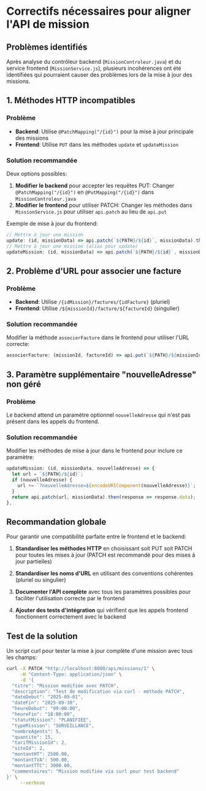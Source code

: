 # Correctifs nécessaires pour aligner l'API de mission

## Problèmes identifiés

Après analyse du contrôleur backend (`MissionControleur.java`) et du service frontend (`MissionService.js`), plusieurs incohérences ont été identifiées qui pourraient causer des problèmes lors de la mise à jour des missions.

## 1. Méthodes HTTP incompatibles

### Problème
- **Backend**: Utilise `@PatchMapping("/{id}")` pour la mise à jour principale des missions
- **Frontend**: Utilise `PUT` dans les méthodes `update` et `updateMission`

### Solution recommandée
Deux options possibles:
1. **Modifier le backend** pour accepter les requêtes PUT: Changer `@PatchMapping("/{id}")` en `@PutMapping("/{id}")` dans `MissionControleur.java`
2. **Modifier le frontend** pour utiliser PATCH: Changer les méthodes dans `MissionService.js` pour utiliser `api.patch` au lieu de `api.put`

Exemple de mise à jour du frontend:
```javascript
// Mettre à jour une mission
update: (id, missionData) => api.patch(`${PATH}/${id}`, missionData).then(response => response.data),
// Mettre à jour une mission (alias pour update)
updateMission: (id, missionData) => api.patch(`${PATH}/${id}`, missionData).then(response => response.data),
```

## 2. Problème d'URL pour associer une facture

### Problème
- **Backend**: Utilise `/{idMission}/factures/{idFacture}` (pluriel)
- **Frontend**: Utilise `/${missionId}/facture/${factureId}` (singulier)

### Solution recommandée
Modifier la méthode `associerFacture` dans le frontend pour utiliser l'URL correcte:

```javascript
associerFacture: (missionId, factureId) => api.put(`${PATH}/${missionId}/factures/${factureId}`).then(response => response.data),
```

## 3. Paramètre supplémentaire "nouvelleAdresse" non géré

### Problème
Le backend attend un paramètre optionnel `nouvelleAdresse` qui n'est pas présent dans les appels du frontend.

### Solution recommandée
Modifier les méthodes de mise à jour dans le frontend pour inclure ce paramètre:

```javascript
updateMission: (id, missionData, nouvelleAdresse) => {
  let url = `${PATH}/${id}`;
  if (nouvelleAdresse) {
    url += `?nouvelleAdresse=${encodeURIComponent(nouvelleAdresse)}`;
  }
  return api.patch(url, missionData).then(response => response.data);
},
```

## Recommandation globale

Pour garantir une compatibilité parfaite entre le frontend et le backend:

1. **Standardiser les méthodes HTTP** en choisissant soit PUT soit PATCH pour toutes les mises à jour (PATCH est recommandé pour des mises à jour partielles)

2. **Standardiser les noms d'URL** en utilisant des conventions cohérentes (pluriel ou singulier)

3. **Documenter l'API complète** avec tous les paramètres possibles pour faciliter l'utilisation correcte par le frontend

4. **Ajouter des tests d'intégration** qui vérifient que les appels frontend fonctionnent correctement avec le backend

## Test de la solution

Un script curl pour tester la mise à jour complète d'une mission avec tous les champs:

```bash
curl -X PATCH "http://localhost:8080/api/missions/1" \
     -H "Content-Type: application/json" \
     -d '{
  "titre": "Mission modifiée avec PATCH",
  "description": "Test de modification via curl - méthode PATCH",
  "dateDebut": "2025-09-01",
  "dateFin": "2025-09-30",
  "heureDebut": "09:00:00",
  "heureFin": "18:00:00",
  "statutMission": "PLANIFIEE",
  "typeMission": "SURVEILLANCE",
  "nombreAgents": 5,
  "quantite": 15,
  "tarifMissionId": 2,
  "siteId": 2,
  "montantHT": 2500.00,
  "montantTVA": 500.00,
  "montantTTC": 3000.00,
  "commentaires": "Mission modifiée via curl pour test backend"
}' \
     --verbose
```
